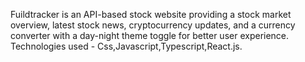 Fuildtracker is an API-based stock website providing a stock market overview, latest stock news,
cryptocurrency updates, and a currency converter with a day-night theme toggle for better user
experience.
Technologies used - Css,Javascript,Typescript,React.js.
